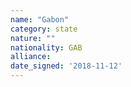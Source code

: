 ```yaml
---
name: "Gabon"
category: state
nature: ""
nationality: GAB
alliance: 
date_signed: '2018-11-12'
---
```

    